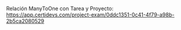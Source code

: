 
Relación ManyToOne con Tarea y Proyecto:
https://app.certidevs.com/project-exam/0ddc1351-0c41-4f79-a98b-2b5ca2080529

